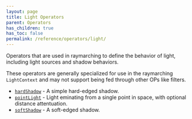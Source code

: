 ```yaml
---
layout: page
title: Light Operators
parent: Operators
has_children: true
has_toc: false
permalink: /reference/operators/light/
---
```


Operators that are used in raymarching to define the behavior of light, including
light sources and shadow behaviors.

These operators are generally specialized for use in the raymarching `LightContext`
and may not support being fed through other OPs like filters.

* [`hardShadow`](hardShadow/) - A simple hard-edged shadow.
* [`pointLight`](pointLight/) - Light eminating from a single point in space, with optional distance attentuation.
* [`softShadow`](softShadow/) - A soft-edged shadow.
